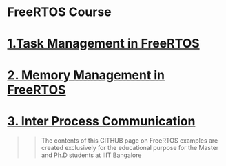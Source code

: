 # FreeRTOS Course 

# [1.Task Management in FreeRTOS ](https://github.com/girishsukukumar/FreeRTOSexamples/blob/master/TaskManagement/readme.md)
# [2. Memory Management in FreeRTOS ](https://github.com/girishsukukumar/FreeRTOSexamples/tree/master/MemoryManagement)
# [3. Inter Process Communication ](https://github.com/girishsukukumar/FreeRTOSexamples/tree/master/MemoryManagement)

>> The contents of this GITHUB page on FreeRTOS examples are created exclusively for the educational purpose for the Master and Ph.D students at IIIT Bangalore
